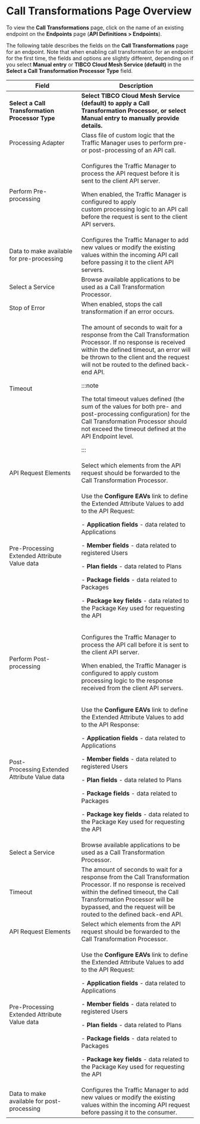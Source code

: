 ﻿---
sidebar_position: 2
---

# Call Transformations Page Overview

<head>
  <meta name="guidename" content="API Management"/>
  <meta name="context" content="GUID-45b3876a-43db-46f1-b389-8bdc7e3788e8"/>
</head>

To view the **Call Transformations** page, click on the name of an existing endpoint on the **Endpoints** page (**API Definitions > Endpoints**).

The following table describes the fields on the **Call Transformations** page for an endpoint. Note that when enabling call transformation for an endpoint for the first time, the fields and options are slightly different, depending on if you select **Manual entry** or **TIBCO Cloud Mesh Service (default)** in the **Select a Call Transformation Processor Type** field.

|**Field**|**Description**|
| ------ | ------- |
|**Select a Call Transformation Processor Type**|**Select TIBCO Cloud Mesh Service (default) to apply a Call Transformation Processor, or select Manual entry to manually provide details.**|
|Processing Adapter|Class file of custom logic that the Traffic Manager uses to perform pre- or post-processing of an API call.|
|Perform Pre-processing|<p>Configures the Traffic Manager to process the API request before it is sent to the client API server. </p><p>When enabled, the Traffic Manager is configured to apply custom processing logic to an API call before the request is sent to the client API servers.</p>|
|Data to make available for pre-processing|Configures the Traffic Manager to add new values or modify the existing values within the incoming API call before passing it to the client API servers.|
|Select a Service|Browse available applications to be used as a Call Transformation Processor.|
|Stop of Error|When enabled, stops the call transformation if an error occurs.|
|Timeout|<p>The amount of seconds to wait for a response from the Call Transformation Processor. If no response is received within the defined timeout, an error will be thrown to the client and the request will not be routed to the defined back-end API.</p><p>:::note</p><p>The total timeout values defined (the sum of the values for both pre- and post-processing configuration) for the Call Transformation Processor should not exceed the timeout defined at the API Endpoint level.</p><p>:::</p>|
|API Request Elements|Select which elements from the API request should be forwarded to the Call Transformation Processor.|
|Pre-Processing Extended Attribute Value data|<p>Use the **Configure EAVs** link to define the Extended Attribute Values to add to the API Request:</p><p>- **Application fields** - data related to Applications</p><p>- **Member fields** - data related to registered Users</p><p>- **Plan fields** - data related to Plans</p><p>- **Package fields** - data related to Packages</p><p>- **Package key fields** - data related to the Package Key used for requesting the API</p>|
|Perform Post-processing|<p>Configures the Traffic Manager to process the API call before it is sent to the client API server.</p><p>When enabled, the Traffic Manager is configured to apply custom processing logic to the response received from the client API servers.</p>|
|Post-Processing Extended Attribute Value data   |<p>Use the **Configure EAVs** link to define the Extended Attribute Values to add to the API Response:</p><p>- **Application fields** - data related to Applications</p><p>- **Member fields** - data related to registered Users</p><p>- **Plan fields** - data related to Plans</p><p>- **Package fields** - data related to Packages</p><p>- **Package key fields** - data related to the Package Key used for requesting the API</p>|
|Select a Service|Browse available applications to be used as a Call Transformation Processor.|
|Timeout|The amount of seconds to wait for a response from the Call Transformation Processor. If no response is received within the defined timeout, the Call Transformation Processor will be bypassed, and the request will be routed to the defined back-end API.|
|API Request Elements|Select which elements from the API request should be forwarded to the Call Transformation Processor.|
|Pre-Processing Extended Attribute Value data|<p>Use the **Configure EAVs** link to define the Extended Attribute Values to add to the API Request:</p><p>- **Application fields** - data related to Applications</p><p>- **Member fields** - data related to registered Users</p><p>- **Plan fields** - data related to Plans</p><p>- **Package fields** - data related to Packages</p><p>- **Package key fields** - data related to the Package Key used for requesting the API</p>|
|Data to make available for post-processing|Configures the Traffic Manager to add new values or modify the existing values within the incoming API request before passing it to the consumer.|


